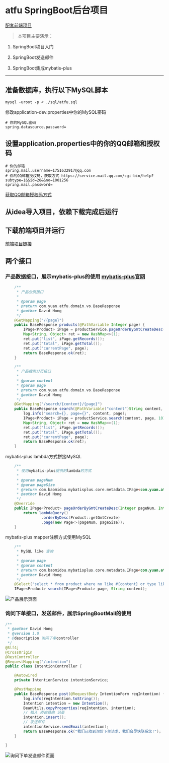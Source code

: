 # atfu SpringBoot后台项目
[配套前端项目](https://github.com/HYUANT/atfu-web)

> 本项目主要演示：

1. SpringBoot项目入门

2. SpringBoot发送邮件

3. SpringBoot集成mybatis-plus

--------

## 准备数据库，执行以下MySQL脚本
```
mysql -uroot -p < ./sql/atfu.sql
```
修改application-dev.properties中你的MySQL密码
```properties
# 你的MySQL密码
spring.datasource.password=
```

## 设置application.properties中的你的QQ邮箱和授权码
```properties
# 你的邮箱
spring.mail.username=1751632917@qq.com
# 你的QQ邮箱授权码，获取方式 https://service.mail.qq.com/cgi-bin/help?subtype=1&&id=28&&no=1001256
spring.mail.password=
```
[获取QQ邮箱授权码方式](https://service.mail.qq.com/cgi-bin/help?subtype=1&&id=28&&no=1001256)

## 从idea导入项目，依赖下载完成后运行

## 下载前端项目并运行
[前端项目链接](https://github.com/HYUANT/atfu-web)

## 两个接口
### 产品数据接口，展示mybatis-plus的使用 [mybatis-plus官网](https://mp.baomidou.com/)
```java
    /**
     * 产品分页接口
     * 
     * @param page
     * @return com.yuan.atfu.domain.vo.BaseResponse
     * @author David Hong
     */
    @GetMapping("/{page}")
    public BaseResponse products(@PathVariable Integer page) {
        IPage<Product> iPage = productService.pageOrderByGmtCreateDesc(page, 10);
        Map<String, Object> ret = new HashMap<>(1);
        ret.put("list", iPage.getRecords());
        ret.put("total", iPage.getTotal());
        ret.put("currentPage", page);
        return BaseResponse.ok(ret);
    }

    /**
     * 产品搜索分页接口
     * 
     * @param content
     * @param page
     * @return com.yuan.atfu.domain.vo.BaseResponse
     * @author David Hong
     */
    @GetMapping("/search/{content}/{page}")
    public BaseResponse search(@PathVariable("content")String content, @PathVariable("page")Integer page) {
        log.info("search={}, page={}", content, page);
        IPage<Product> iPage = productService.search(content, page, 10);
        Map<String, Object> ret = new HashMap<>(1);
        ret.put("list", iPage.getRecords());
        ret.put("total", iPage.getTotal());
        ret.put("currentPage", page);
        return BaseResponse.ok(ret);
    }
```
mybatis-plus lambda方式拼接MySQL
```java
    /**
     * 使用mybatis-plus提供的lambda的方式
     *
     * @param pageNum
     * @param pageSize
     * @return com.baomidou.mybatisplus.core.metadata.IPage<com.yuan.atfu.domain.entity.Product>
     * @author David Hong
     */
    @Override
    public IPage<Product> pageOrderByGmtCreateDesc(Integer pageNum, Integer pageSize) {
        return lambdaQuery()
                .orderByDesc(Product::getGmtCreate)
                .page(new Page<>(pageNum, pageSize));
    }
```
mybatis-plus mapper注解方式使用MySQL
```java
    /**
     * MySQL like 查询
     *
     * @param page
     * @param content
     * @return com.baomidou.mybatisplus.core.metadata.IPage<com.yuan.atfu.domain.entity.Product>
     * @author David Hong
     */
    @Select("select * from product where no like #{content} or type like #{content} or brand like #{content} or package_type like #{content} order by gmt_create desc")
    IPage<Product> search(IPage<Product> page, String content);
```
![产品展示页面](https://github.com/HYUANT/atfu-web/tree/master/doc/products.png)

### 询问下单接口，发送邮件，展示SpringBootMail的使用
```java
/**
 * @author David Hong
 * @version 1.0
 * @description 询问下单controller
 */
@Slf4j
@CrossOrigin
@RestController
@RequestMapping("/intention")
public class IntentionController {

    @Autowired
    private IntentionService intentionService;

    @PostMapping
    public BaseResponse post(@RequestBody IntentionForm reqIntention) {
        log.info(reqIntention.toString());
        Intention intention = new Intention();
        BeanUtils.copyProperties(reqIntention, intention);
        // 插入 咨询意向 记录
        intention.insert();
        // 发送邮件
        intentionService.sendEmail(intention);
        return BaseResponse.ok("我们已收到询价下单请求，我们会尽快联系您!");
    }

}
```
![询问下单发送邮件页面](https://github.com/HYUANT/atfu-web/tree/master/doc/contact.png)

